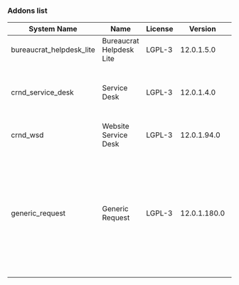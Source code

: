 ### Addons list

| System Name | Name | License | Version | Summary | Price |
|---|---|---|---|---|---|
| bureaucrat_helpdesk_lite | Bureaucrat Helpdesk Lite | LGPL-3 | 12.0.1.5.0 |          Help desk      | 0.0 |
| crnd_service_desk | Service Desk | LGPL-3 | 12.0.1.4.0 |          Process addon for the Website Service Desk application.      |  |
| crnd_wsd | Website Service Desk | LGPL-3 | 12.0.1.94.0 | Website UI for Service Desk |  |
| generic_request | Generic Request | LGPL-3 | 12.0.1.180.0 |          Incident management and helpdesk system - logging, recording,         tracking, addressing, handling and archiving         issues that occur in daily routine.      |  |
